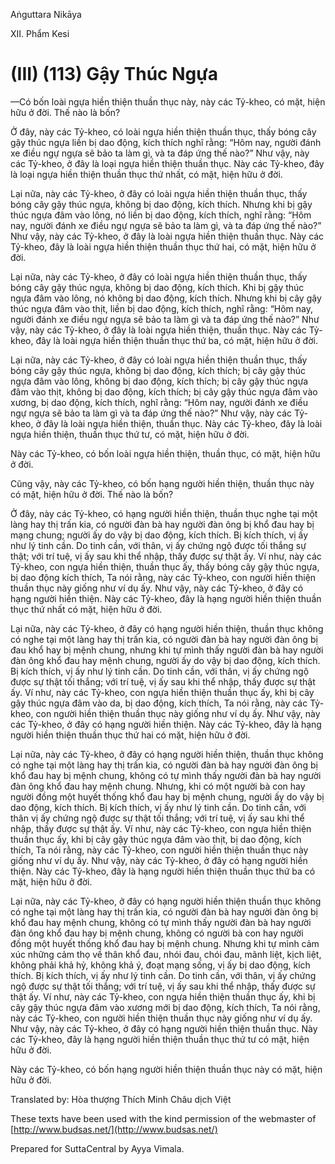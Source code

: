  

Aṅguttara Nikāya

XII. Phẩm Kesi

# (III) (113) Gậy Thúc Ngựa

—Có bốn loài ngựa hiền thiện thuần thục này, này các Tỷ-kheo, có mặt, hiện hữu ở đời. Thế nào là bốn?

Ở đây, này các Tỷ-kheo, có loài ngựa hiền thiện thuần thục, thấy bóng cây gậy thúc ngựa liền bị dao động, kích thích nghĩ rằng: “Hôm nay, người đánh xe điều ngự ngựa sẽ bảo ta làm gì, và ta đáp ứng thế nào?” Như vậy, này các Tỷ-kheo, ở đây là loại ngựa hiền thiện thuần thục. Này các Tỷ-kheo, đây là loại ngựa hiền thiện thuần thục thứ nhất, có mặt, hiện hữu ở đời.

Lại nữa, này các Tỷ-kheo, ở đây có loài ngựa hiền thiện thuần thục, thấy bóng cây gậy thúc ngựa, không bị dao động, kích thích. Nhưng khi bị gậy thúc ngựa đâm vào lông, nó liền bị dao động, kích thích, nghĩ rằng: “Hôm nay, người đánh xe điều ngự ngựa sẽ bảo ta làm gì, và ta đáp ứng thế nào?” Như vậy, này các Tỷ-kheo, ở đây là loài ngựa hiền thiện thuần thục. Này các Tỷ-kheo, đây là loài ngựa hiền thiện thuần thục thứ hai, có mặt, hiện hữu ở đời.

Lại nữa, này các Tỷ-kheo, ở đây có loài ngựa hiền thiện thuần thục, thấy bóng cây gậy thúc ngựa, không bị dao động, kích thích. Khi bị gậy thúc ngựa đâm vào lông, nó không bị dao động, kích thích. Nhưng khi bị cây gậy thúc ngựa đâm vào thịt, liền bị dao động, kích thích, nghĩ rằng: “Hôm nay, người đánh xe điều ngự ngựa sẽ bảo ta làm gì và ta đáp ứng thế nào?” Như vậy, này các Tỷ-kheo, ở đây là loài ngựa hiền thiện, thuần thục. Này các Tỷ-kheo, đây là loài ngựa hiền thiện thuần thục thứ ba, có mặt, hiện hữu ở đời.

Lại nữa, này các Tỷ-kheo, ở đây có loài ngựa hiền thiện thuần thục, thấy bóng cây gậy thúc ngựa, không bị dao động, kích thích; bị cây gậy thúc ngựa đâm vào lông, không bị dao động, kích thích; bị cây gậy thúc ngựa đâm vào thịt, không bị dao động, kích thích; bị cây gậy thúc ngựa đâm vào xương, bị dao động, kích thích, nghĩ rằng: “Hôm nay, người đánh xe điều ngự ngựa sẽ bảo ta làm gì và ta đáp ứng thế nào?” Như vậy, này các Tỷ-kheo, ở đây là loài ngựa hiền thiện, thuần thục. Này các Tỷ-kheo, đây là loài ngựa hiền thiện, thuần thục thứ tư, có mặt, hiện hữu ở đời.

Này các Tỷ-kheo, có bốn loài ngựa hiền thiện, thuần thục, có mặt, hiện hữu ở đời.

Cũng vậy, này các Tỷ-kheo, có bốn hạng người hiền thiện, thuần thục này có mặt, hiện hữu ở đời. Thế nào là bốn?

Ở đây, này các Tỷ-kheo, có hạng người hiền thiện, thuần thục nghe tại một làng hay thị trấn kia, có người đàn bà hay người đàn ông bị khổ đau hay bị mạng chung; người ấy do vậy bị dao động, kích thích. Bị kích thích, vị ấy như lý tinh cần. Do tinh cần, với thân, vị ấy chứng ngộ được tối thắng sự thật; với trí tuệ, vị ấy sau khi thể nhập, thấy được sự thật ấy. Ví như, này các Tỷ-kheo, con ngựa hiền thiện, thuần thục ấy, thấy bóng cây gậy thúc ngựa, bị dao động kích thích, Ta nói rằng, này các Tỷ-kheo, con người hiền thiện thuần thục này giống như ví dụ ấy. Như vậy, này các Tỷ-kheo, ở đây có hạng người hiền thiện. Này các Tỷ-kheo, đây là hạng người hiền thiện thuần thục thứ nhất có mặt, hiện hữu ở đời.

Lại nữa, này các Tỷ-kheo, ở đây có hạng người hiền thiện, thuần thục không có nghe tại một làng hay thị trấn kia, có người đàn bà hay người đàn ông bị đau khổ hay bị mệnh chung, nhưng khi tự mình thấy người đàn bà hay người đàn ông khổ đau hay mệnh chung, người ấy do vậy bị dao động, kích thích. Bị kích thích, vị ấy như lý tinh cần. Do tinh cần, với thân, vị ấy chứng ngộ được sự thật tối thắng; với trí tuệ, vị ấy sau khi thể nhập, thấy được sự thật ấy. Ví như, này các Tỷ-kheo, con ngựa hiền thiện thuần thục ấy, khi bị cây gậy thúc ngựa đâm vào da, bị dao động, kích thích, Ta nói rằng, này các Tỷ-kheo, con người hiền thiện thuần thục này giống như ví dụ ấy. Như vậy, này các Tỷ-kheo, ở đây có hạng người hiền thiện. Này các Tỷ-kheo, đây là hạng người hiền thiện thuần thục thứ hai có mặt, hiện hữu ở đời.

Lại nữa, này các Tỷ-kheo, ở đây có hạng người hiền thiện, thuần thục không có nghe tại một làng hay thị trấn kia, có người đàn bà hay người đàn ông bị khổ đau hay bị mệnh chung, không có tự mình thấy người đàn bà hay người đàn ông khổ đau hay mệnh chung. Nhưng, khi có một người bà con hay người đồng một huyết thống khổ đau hay bị mệnh chung, người ấy do vậy bị dao động, kích thích. Bị kích thích, vị ấy như lý tinh cần. Do tinh cần, với thân vị ấy chứng ngộ được sự thật tối thắng; với trí tuệ, vị ấy sau khi thể nhập, thấy được sự thật ấy. Ví như, này các Tỷ-kheo, con ngựa hiền thiện thuần thục ấy, khi bị cây gậy thúc ngựa đâm vào thịt, bị dao động, kích thích, Ta nói rằng, này các Tỷ-kheo, con người hiền thiện thuần thục này giống như ví dụ ấy. Như vậy, này các Tỷ-kheo, ở đây có hạng người hiền thiện. Này các Tỷ-kheo, đây là hạng người hiền thiện thuần thục thứ ba có mặt, hiện hữu ở đời.

Lại nữa, này các Tỷ-kheo, ở đây có hạng người hiền thiện thuần thục không có nghe tại một làng hay thị trấn kia, có người đàn bà hay người đàn ông bị khổ đau hay mệnh chung, không có tự mình thấy người đàn bà hay người đàn ông khổ đau hay bị mệnh chung, không có người bà con hay người đồng một huyết thống khổ đau hay bị mệnh chung. Nhưng khi tự mình cảm xúc những cảm thọ về thân khổ đau, nhói đau, chói đau, mãnh liệt, kịch liệt, không phải khả hỷ, không khả ý, đoạt mạng sống, vị ấy bị dao động, kích thích. Bị kích thích, vị ấy như lý tinh cần. Do tinh cần, với thân, vị ấy chứng ngộ được sự thật tối thắng; với trí tuệ, vị ấy sau khi thể nhập, thấy được sự thật ấy. Ví như, này các Tỷ-kheo, con ngựa hiền thiện thuần thục ấy, khi bị cây gậy thúc ngựa đâm vào xương mới bị dao động, kích thích, Ta nói rằng, này các Tỷ-kheo, con người hiền thiện thuần thục này giống như ví dụ ấy. Như vậy, này các Tỷ-kheo, ở đây có hạng người hiền thiện thuần thục. Này các Tỷ-kheo, đây là hạng người hiền thiện thuần thục thứ tư có mặt, hiện hữu ở đời.

Này các Tỷ-kheo, có bốn hạng người hiền thiện thuần thục này có mặt, hiện hữu ở đời.

Translated by: Hòa thượng Thích Minh Châu dịch Việt

These texts have been used with the kind permission of the webmaster of [http://www.budsas.net/](http://www.budsas.net/)

Prepared for SuttaCentral by Ayya Vimala.